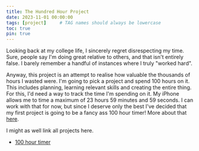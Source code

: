 ```yaml
---
title: The Hundred Hour Project
date: 2023-11-01 00:00:00
tags: [project]     # TAG names should always be lowercase
toc: true
pin: true
---
```


Looking back at my college life, I sincerely regret disrespecting my time. Sure, people say I'm doing great relative to others, and that isn't entirely false. I barely remember a handful of instances where I truly "worked hard". 

Anyway, this project is an attempt to realise how valuable the thousands of hours I wasted were. I'm going to pick a project and spend 100 hours on it. This includes planning, learning relevant skills and creating the entire thing. For this, I'd need a way to track the time I'm spending on it. My iPhone allows me to time a maximum of 23 hours 59 minutes and 59 seconds. I can work with that for now, but since I deserve only the best I've decided that my first project is going to be a fancy ass 100 hour timer! More about that [here](https://j031m.github.io/posts/Evolution-Simulator).

I might as well link all projects here.

- [100 hour timer](https://j031m.github.io/posts/Evolution-Simulator)

